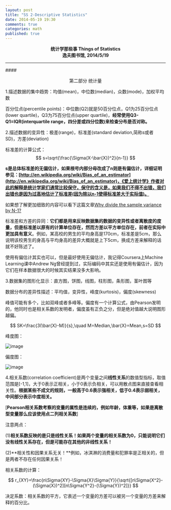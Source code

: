 ```yaml
---
layout: post
title: "SS 2-Descriptive Statistics"
date: 2014-05-19 19:30
comments: true
categories: math
published: true
---
```


**<center>统计学那些事 Things of Statistics</center>**
**<center>逸夫图书馆, 2014/5/19</center>**

----------

####<center>第二部分 统计量</center>

1.描述数据的集中趋势：均值(mean)，中位数(median)，众数(mode)，加权平均数

百分位点(percentile points)：中位数(Q2)就是50百分位点，Q1为25百分位点(lower quartile)，Q3为75百分位点(upper quartile)，**经常使用Q3-Q1=IQR(interquartile range，四分差或四分位数)来检查分布是否对称。**

<!--
[如果要计算一组数中的某个百分位数，一般比较好的排序方法是选择排序；当然，如果是计算该组数的特殊的百分位数，例如中位数，有其他更好地方法能够在线性时间内得到，之后我对做一些相关问题的研究，暂且说明一下]
-->


2.描述数据的变异性：极差(range)，标准差(standard deviation,简称s或者SD)，方差(deviation)

标准差的计算公式：
$$
s=\sqrt{\frac{\Sigma(X-\bar{X})^2}{n-1}}
$$

**s是总体标准差的无偏估计，如果根号内部分母改成了n则是有偏估计，详细证明参见：[http://en.wikipedia.org/wiki/Bias_of_an_estimator](http://en.wikipedia.org/wiki/Bias_of_an_estimator)，《爱上统计学》作者对此的解释是统计学家们通常比较保守，保守的含义是，如果我们不得不出错，我们出错也是因为过高地估计了标准差(因为除以n-1使得标准差大于实际值)。**

如果想了解更加细致的内容可以看下这篇文章[Why divide the sample variance by N-1?](http://www.visiondummy.com/2014/03/divide-variance-n-1/)

标准差和方差的异同：**它们都是用来反映数据集的数据的变异性或者离散度的度量，但是标准差以原有的计算单位存在，然而方差以平方单位存在，前者在实际中更加具有意义**。例如，某高校的男生的平均身高是170cm，标准差是5cm，那么说明该校男生的身高与平均身高的差异大概就是上下5cm，换成方差来解释的话就不好陈述了。

使用有偏估计其实也可以，但是最好使用无偏估计，我记得Coursera上Machine Learning课中Andrew Ng曾经提到过，实际编码中其实还是使用有偏估计，因为它们在样本数据很大的时候其实结果没多大影响。

3.数据集的图形化显示：直方图，饼图，线图，柱形图，条形图，茎叶图等

数据分布的差异性描述：平均值，变异性，峰度(kurtosis)，偏度(skewness)

峰值可能有多个，比如双峰或者多峰等。偏度有一个计算公式，由Pearson发明的，他同时也是相关系数的发明者，偏度虽有正负之分，但是绝对值越大说明图形越偏。

$$
SK=\frac{3(\bar{X}-M)}{s},\quad M=Median,\bar{X}=Mean,s=SD
$$

峰度图：

![image](http://hujiaweibujidao.github.io/images/math/kurtosis.png)

偏度图：

![image](http://hujiaweibujidao.github.io/images/math/skewness.png)

4.相关系数(correlation coefficient)是两个变量之间**线性关系**的数值型指标，取值范围是[-1,1]，大于0表示正相关，小于0表示负相关，可以用散点图来直接查看相关性。**根据某些不成文的规则，一般高于0.6表示强相关，低于0.4表示弱相关，中间部分表示中度相关。**

[**Pearson相关系数考察的变量的属性是连续的，例如年龄，体重等，如果是离散型变量那么应该使用点二列相关系数**]

注意两点：

(1)**相关系数反映的是只是线性关系！如果两个变量的相关系数为0，只能说明它们没有线性关系存在，但是可能存在其他的非线性关系！**

(2)**相关性和因果关系无关！**例如，冰淇淋的消费量和犯罪率是正相关的，但是两者不存在任何因果关系！

相关系数的计算：

$$
r_{XY}=\frac{n\Sigma{XY}-\Sigma{X}\Sigma{Y}}{\sqrt{[n\Sigma{X^2}-(\Sigma{X})^2][n\Sigma{Y^2}-(\Sigma{Y})^2]}}
$$

决定系数：相关系数的平方，它表述一个变量的方差可以被另一个变量的方差来解释的百分比。


